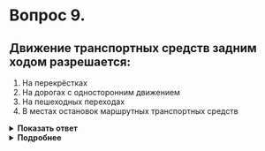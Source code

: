 # Вопрос 9.

## Движение транспортных средств задним ходом разрешается:

1. На перекрёстках
2. На дорогах с односторонним движением
3. На пешеходных переходах
4. В местах остановок маршрутных транспортных средств

<details>
<summary><b>Показать ответ</b></summary>
Правильный ответ: 2
</details>
<details>
<summary><b>Подробнее</b></summary>
Из перечисленных мест только на дороге с односторонним движением разрешается движение задним ходом.
(Пункт 8.12 ПДД)
</details>